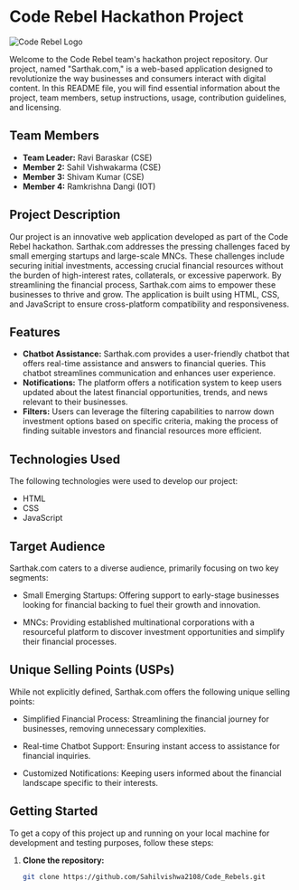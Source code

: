 # Code Rebel Hackathon Project

![Code Rebel Logo](main-logo.jpg)

Welcome to the Code Rebel team's hackathon project repository. Our project, named "Sarthak.com," is a web-based application designed to revolutionize the way businesses and consumers interact with digital content. In this README file, you will find essential information about the project, team members, setup instructions, usage, contribution guidelines, and licensing.

## Team Members

- **Team Leader:** Ravi Baraskar (CSE)
- **Member 2:** Sahil Vishwakarma (CSE)
- **Member 3:** Shivam Kumar (CSE)
- **Member 4:** Ramkrishna Dangi (IOT)

## Project Description

Our project is an innovative web application developed as part of the Code Rebel hackathon. Sarthak.com addresses the pressing challenges faced by small emerging startups and large-scale MNCs. These challenges include securing initial investments, accessing crucial financial resources without the burden of high-interest rates, collaterals, or excessive paperwork. By streamlining the financial process, Sarthak.com aims to empower these businesses to thrive and grow. The application is built using HTML, CSS, and JavaScript to ensure cross-platform compatibility and responsiveness.

## Features

- **Chatbot Assistance:** Sarthak.com provides a user-friendly chatbot that offers real-time assistance and answers to financial queries. This chatbot streamlines communication and enhances user experience.
- **Notifications:** The platform offers a notification system to keep users updated about the latest financial opportunities, trends, and news relevant to their businesses.
- **Filters:** Users can leverage the filtering capabilities to narrow down investment options based on specific criteria, making the process of finding suitable investors and financial resources more efficient.


## Technologies Used

The following technologies were used to develop our project:

- HTML
- CSS
- JavaScript

## Target Audience

Sarthak.com caters to a diverse audience, primarily focusing on two key segments:

- Small Emerging Startups: Offering support to early-stage businesses looking for financial backing to fuel their growth and innovation.

- MNCs: Providing established multinational corporations with a resourceful platform to discover investment opportunities and simplify their financial processes.

## Unique Selling Points (USPs)

While not explicitly defined, Sarthak.com offers the following unique selling points:

- Simplified Financial Process: Streamlining the financial journey for businesses, removing unnecessary complexities.

- Real-time Chatbot Support: Ensuring instant access to assistance for financial inquiries.

- Customized Notifications: Keeping users informed about the financial landscape specific to their interests.

## Getting Started

To get a copy of this project up and running on your local machine for development and testing purposes, follow these steps:

1. **Clone the repository:**

   ```bash
   git clone https://github.com/Sahilvishwa2108/Code_Rebels.git
